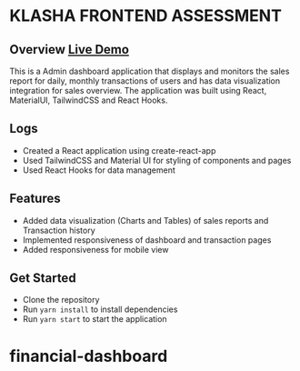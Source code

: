 # KLASHA FRONTEND ASSESSMENT

## Overview [Live Demo](https://emekankwo-klasha.netlify.app/)

This is a Admin dashboard application that displays and monitors the sales report for daily, monthly transactions of users and has data visualization integration for sales overview. The application was built using React, MaterialUI, TailwindCSS and React Hooks.

## Logs

- Created a React application using create-react-app
- Used TailwindCSS and Material UI for styling of components and pages
- Used React Hooks for data management

## Features

- Added data visualization (Charts and Tables) of sales reports and Transaction history
- Implemented responsiveness of dashboard and transaction pages
- Added responsiveness for mobile view

## Get Started

- Clone the repository
- Run `yarn install` to install dependencies
- Run `yarn start` to start the application
# financial-dashboard
